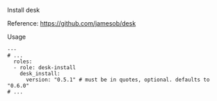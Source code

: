 Install desk

Reference: https://github.com/jamesob/desk

Usage
```
---
# ...
  roles:
  - role: desk-install
    desk_install:
      version: "0.5.1" # must be in quotes, optional. defaults to "0.6.0"
# ...
```
